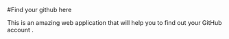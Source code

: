 #Find your github here

This is an amazing web application that will help you to find out your GitHub account .
